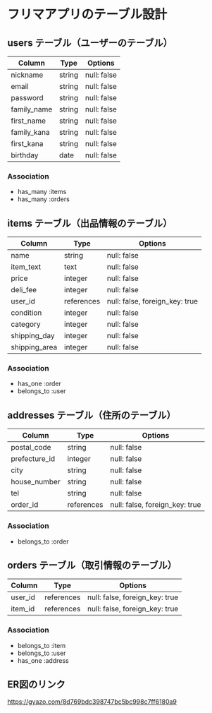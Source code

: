 <!-- # README

This README would normally document whatever steps are necessary to get the
application up and running.

Things you may want to cover:

* Ruby version

* System dependencies

* Configuration

* Database creation

* Database initialization

* How to run the test suite

* Services (job queues, cache servers, search engines, etc.)

* Deployment instructions

* ... -->

# フリマアプリのテーブル設計

## users テーブル（ユーザーのテーブル）

| Column      | Type   | Options     |
| ----------- | ------ | ----------- |
| nickname    | string | null: false |
| email       | string | null: false |
| password    | string | null: false |
| family_name | string | null: false |
| first_name  | string | null: false |
| family_kana | string | null: false |
| first_kana  | string | null: false |
| birthday    | date   | null: false |

### Association

- has_many :items
- has_many :orders

## items テーブル（出品情報のテーブル）

| Column        | Type        | Options                        |
| ------------- | ----------- | ------------------------------ |
| name          | string      | null: false                    |
| item_text     | text        | null: false                    |
| price         | integer     | null: false                    |
| deli_fee      | integer     | null: false                    |
| user_id       | references  | null: false, foreign_key: true |
| condition     | integer     | null: false                    |
| category      | integer     | null: false                    |
| shipping_day  | integer     | null: false                    |
| shipping_area | integer     | null: false                    |

### Association

- has_one :order
- belongs_to :user

## addresses テーブル（住所のテーブル）

| Column        | Type       | Options                        |
| ------------- | ---------- | ------------------------------ |
| postal_code   | string     | null: false                    |
| prefecture_id | integer    | null: false                    |
| city          | string     | null: false                    |
| house_number  | string     | null: false                    |
| tel           | string     | null: false                    |
| order_id      | references | null: false, foreign_key: true |

### Association

- belongs_to :order

## orders テーブル（取引情報のテーブル）

| Column        | Type       | Options                        |
| ------------- | ---------- | ------------------------------ |
| user_id       | references | null: false, foreign_key: true |
| item_id       | references | null: false, foreign_key: true |

### Association

- belongs_to :item
- belongs_to :user
- has_one :address

## ER図のリンク
https://gyazo.com/8d769bdc398747bc5bc998c7ff6180a9